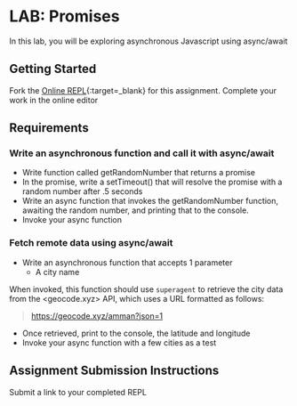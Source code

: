 # LAB: Promises

In this lab, you will be exploring asynchronous Javascript using async/await

## Getting Started

Fork the [Online REPL](https://repl.it/@codefellows/AsyncAwait){:target=_blank} for this assignment. Complete your work in the online editor

## Requirements

### Write an asynchronous function and call it with async/await

- Write function called getRandomNumber that returns a promise
- In the promise, write a setTimeout() that will resolve the promise with a random number after .5 seconds
- Write an async function that invokes the getRandomNumber function, awaiting the random number, and printing that to the console.
- Invoke your async function

### Fetch remote data using async/await

- Write an asynchronous function that accepts 1 parameter
  - A city name

 When invoked, this function should use `superagent` to retrieve the city data from the <geocode.xyz> API, which uses a URL formatted as follows:

  > <https://geocode.xyz/amman?json=1>

- Once retrieved, print to the console, the latitude and longitude
- Invoke your async function with a few cities as a test

## Assignment Submission Instructions

Submit a link to your completed REPL
